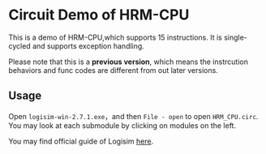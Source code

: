 # Circuit Demo of HRM-CPU

This is a demo of HRM-CPU,which supports 15 instructions. It is single-cycled and supports exception handling.

Please note that this is a **previous version**, which means the instrcution behaviors and func codes are different from out later versions.

## Usage

Open `logisim-win-2.7.1.exe`，and then `File - open` to open `HRM_CPU.circ`.  You may look at each submodule by clicking on modules on the left.

You may find official guide of Logisim <a href="http://www.cburch.com/logisim/docs.html">here</a>.